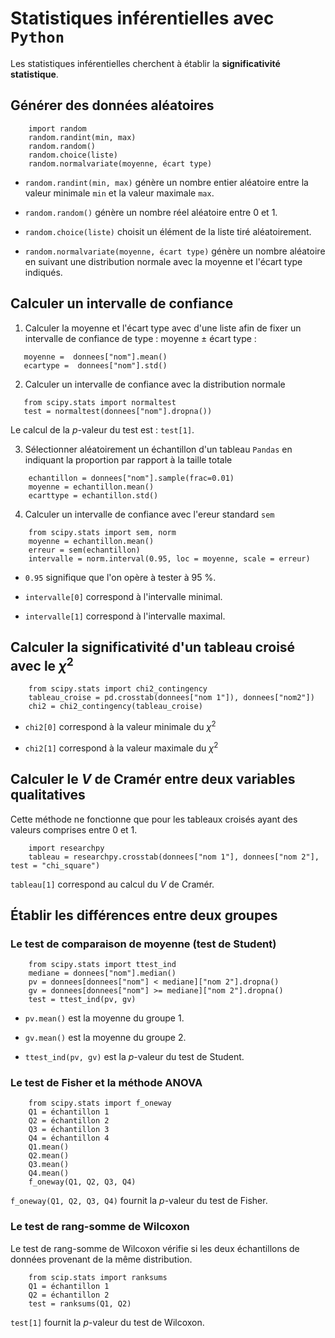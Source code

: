 # Statistiques inférentielles avec `Python`

Les statistiques inférentielles cherchent à établir la **significativité statistique**.

## Générer des données aléatoires

```
    import random
    random.randint(min, max)
    random.random()
    random.choice(liste)
    random.normalvariate(moyenne, écart type)    
```

- `random.randint(min, max)` génère un nombre entier aléatoire entre la valeur minimale `min` et la valeur maximale `max`.

- `random.random()` génère un nombre réel aléatoire entre 0 et 1.

- `random.choice(liste)` choisit un élément de la liste tiré aléatoirement.

- `random.normalvariate(moyenne, écart type)` génère un nombre aléatoire en suivant une distribution normale avec la moyenne et l'écart type indiqués.

## Calculer un intervalle de confiance

1. Calculer la moyenne et l'écart type avec d'une liste afin de fixer un intervalle de confiance de type : moyenne $\pm$ écart type :

```
   moyenne =  donnees["nom"].mean()
   ecartype =  donnees["nom"].std()
```

2. Calculer un intervalle de confiance avec la distribution normale

```
   from scipy.stats import normaltest
   test = normaltest(donnees["nom"].dropna()) 
```

Le calcul de la $p$-valeur du test est : `test[1]`.

3. Sélectionner aléatoirement un échantillon d'un tableau `Pandas` en indiquant la proportion par rapport à la taille totale

```
    echantillon = donnees["nom"].sample(frac=0.01)
    moyenne = echantillon.mean()
    ecarttype = echantillon.std()
```

4. Calculer un intervalle de confiance avec l'ereur standard `sem`

```
    from scipy.stats import sem, norm
    moyenne = echantillon.mean()
    erreur = sem(echantillon)
    intervalle = norm.interval(0.95, loc = moyenne, scale = erreur)
```

- `0.95` signifique que l'on opère à tester à 95 %.

- `intervalle[0]` correspond à l'intervalle minimal.

- `intervalle[1]` correspond à l'intervalle maximal.

## Calculer la significativité d'un tableau croisé avec le ${\chi}^2$

```
    from scipy.stats import chi2_contingency
    tableau_croise = pd.crosstab(donnees["nom 1"]), donnees["nom2"])
    chi2 = chi2_contingency(tableau_croise)
```

- `chi2[0]` correspond à la valeur minimale du ${\chi}^2$

- `chi2[1]` correspond à la valeur maximale du ${\chi}^2$

## Calculer le $V$ de Cramér entre deux variables qualitatives

Cette méthode ne fonctionne que pour les tableaux croisés ayant des valeurs comprises entre 0 et 1.

```
    import researchpy
    tableau = researchpy.crosstab(donnees["nom 1"], donnees["nom 2"], test = "chi_square")
```

`tableau[1]` correspond au calcul du $V$ de Cramér.

## Établir les différences entre deux groupes

### Le test de comparaison de moyenne (test de Student)

```
    from scipy.stats import ttest_ind
    mediane = donnees["nom"].median()
    pv = donnees[donnees["nom"] < mediane]["nom 2"].dropna()
    gv = donnees[donnees["nom"] >= mediane]["nom 2"].dropna()
    test = ttest_ind(pv, gv)
```

- `pv.mean()` est la moyenne du groupe 1.

- `gv.mean()` est la moyenne du groupe 2.

- `ttest_ind(pv, gv)` est la $p$-valeur du test de Student.

### Le test de Fisher et la méthode ANOVA

```
    from scipy.stats import f_oneway
    Q1 = échantillon 1
    Q2 = échantillon 2
    Q3 = échantillon 3
    Q4 = échantillon 4
    Q1.mean()
    Q2.mean()
    Q3.mean()
    Q4.mean()
    f_oneway(Q1, Q2, Q3, Q4)
```

`f_oneway(Q1, Q2, Q3, Q4)` fournit la $p$-valeur du test de Fisher.

### Le test de rang-somme de Wilcoxon

Le test de rang-somme de Wilcoxon vérifie si les deux échantillons de données provenant de la même distribution.

```
    from scip.stats import ranksums
    Q1 = échantillon 1
    Q2 = échantillon 2
    test = ranksums(Q1, Q2)
```

`test[1]` fournit la $p$-valeur du test de Wilcoxon.
